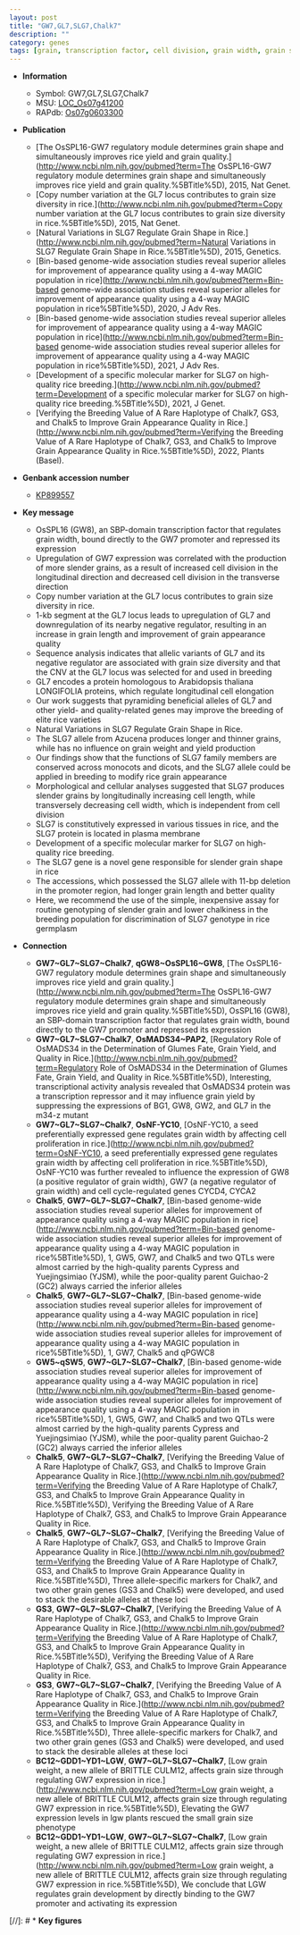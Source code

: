 ```yaml
---
layout: post
title: "GW7,GL7,SLG7,Chalk7"
description: ""
category: genes
tags: [grain, transcription factor, cell division, grain width, grain size, grain length, cell elongation, breeding, quality, yield, plasma membrane, grain weight, development, chalkiness, grain shape]
---
```


* **Information**  
    + Symbol: GW7,GL7,SLG7,Chalk7  
    + MSU: [LOC_Os07g41200](http://rice.uga.edu/cgi-bin/ORF_infopage.cgi?orf=LOC_Os07g41200)  
    + RAPdb: [Os07g0603300](http://rapdb.dna.affrc.go.jp/viewer/gbrowse_details/irgsp1?name=Os07g0603300)  

* **Publication**  
    + [The OsSPL16-GW7 regulatory module determines grain shape and simultaneously improves rice yield and grain quality.](http://www.ncbi.nlm.nih.gov/pubmed?term=The OsSPL16-GW7 regulatory module determines grain shape and simultaneously improves rice yield and grain quality.%5BTitle%5D), 2015, Nat Genet.
    + [Copy number variation at the GL7 locus contributes to grain size diversity in rice.](http://www.ncbi.nlm.nih.gov/pubmed?term=Copy number variation at the GL7 locus contributes to grain size diversity in rice.%5BTitle%5D), 2015, Nat Genet.
    + [Natural Variations in SLG7 Regulate Grain Shape in Rice.](http://www.ncbi.nlm.nih.gov/pubmed?term=Natural Variations in SLG7 Regulate Grain Shape in Rice.%5BTitle%5D), 2015, Genetics.
    + [Bin-based genome-wide association studies reveal superior alleles for improvement of appearance quality using a 4-way MAGIC population in rice](http://www.ncbi.nlm.nih.gov/pubmed?term=Bin-based genome-wide association studies reveal superior alleles for improvement of appearance quality using a 4-way MAGIC population in rice%5BTitle%5D), 2020, J Adv Res.
    + [Bin-based genome-wide association studies reveal superior alleles for improvement of appearance quality using a 4-way MAGIC population in rice](http://www.ncbi.nlm.nih.gov/pubmed?term=Bin-based genome-wide association studies reveal superior alleles for improvement of appearance quality using a 4-way MAGIC population in rice%5BTitle%5D), 2021, J Adv Res.
    + [Development of a specific molecular marker for SLG7 on high-quality rice breeding.](http://www.ncbi.nlm.nih.gov/pubmed?term=Development of a specific molecular marker for SLG7 on high-quality rice breeding.%5BTitle%5D), 2021, J Genet.
    + [Verifying the Breeding Value of A Rare Haplotype of Chalk7, GS3, and Chalk5 to Improve Grain Appearance Quality in Rice.](http://www.ncbi.nlm.nih.gov/pubmed?term=Verifying the Breeding Value of A Rare Haplotype of Chalk7, GS3, and Chalk5 to Improve Grain Appearance Quality in Rice.%5BTitle%5D), 2022, Plants (Basel).

* **Genbank accession number**  
    + [KP899557](http://www.ncbi.nlm.nih.gov/nuccore/KP899557)

* **Key message**  
    + OsSPL16 (GW8), an SBP-domain transcription factor that regulates grain width, bound directly to the GW7 promoter and repressed its expression
    + Upregulation of GW7 expression was correlated with the production of more slender grains, as a result of increased cell division in the longitudinal direction and decreased cell division in the transverse direction
    + Copy number variation at the GL7 locus contributes to grain size diversity in rice.
    + 1-kb segment at the GL7 locus leads to upregulation of GL7 and downregulation of its nearby negative regulator, resulting in an increase in grain length and improvement of grain appearance quality
    + Sequence analysis indicates that allelic variants of GL7 and its negative regulator are associated with grain size diversity and that the CNV at the GL7 locus was selected for and used in breeding
    + GL7 encodes a protein homologous to Arabidopsis thaliana LONGIFOLIA proteins, which regulate longitudinal cell elongation
    + Our work suggests that pyramiding beneficial alleles of GL7 and other yield- and quality-related genes may improve the breeding of elite rice varieties
    + Natural Variations in SLG7 Regulate Grain Shape in Rice.
    + The SLG7 allele from Azucena produces longer and thinner grains, while has no influence on grain weight and yield production
    + Our findings show that the functions of SLG7 family members are conserved across monocots and dicots, and the SLG7 allele could be applied in breeding to modify rice grain appearance
    + Morphological and cellular analyses suggested that SLG7 produces slender grains by longitudinally increasing cell length, while transversely decreasing cell width, which is independent from cell division
    + SLG7 is constitutively expressed in various tissues in rice, and the SLG7 protein is located in plasma membrane
    + Development of a specific molecular marker for SLG7 on high-quality rice breeding.
    + The SLG7 gene is a novel gene responsible for slender grain shape in rice
    + The accessions, which possessed the SLG7 allele with 11-bp deletion in the promoter region, had longer grain length and better quality
    + Here, we recommend the use of the simple, inexpensive assay for routine genotyping of slender grain and lower chalkiness in the breeding population for discrimination of SLG7 genotype in rice germplasm

* **Connection**  
    + __GW7~GL7~SLG7~Chalk7__, __qGW8~OsSPL16~GW8__, [The OsSPL16-GW7 regulatory module determines grain shape and simultaneously improves rice yield and grain quality.](http://www.ncbi.nlm.nih.gov/pubmed?term=The OsSPL16-GW7 regulatory module determines grain shape and simultaneously improves rice yield and grain quality.%5BTitle%5D), OsSPL16 (GW8), an SBP-domain transcription factor that regulates grain width, bound directly to the GW7 promoter and repressed its expression
    + __GW7~GL7~SLG7~Chalk7__, __OsMADS34~PAP2__, [Regulatory Role of OsMADS34 in the Determination of Glumes Fate, Grain Yield, and Quality in Rice.](http://www.ncbi.nlm.nih.gov/pubmed?term=Regulatory Role of OsMADS34 in the Determination of Glumes Fate, Grain Yield, and Quality in Rice.%5BTitle%5D), Interesting, transcriptional activity analysis revealed that OsMADS34 protein was a transcription repressor and it may influence grain yield by suppressing the expressions of BG1, GW8, GW2, and GL7 in the m34-z mutant
    + __GW7~GL7~SLG7~Chalk7__, __OsNF-YC10__, [OsNF-YC10, a seed preferentially expressed gene regulates grain width by affecting cell proliferation in rice.](http://www.ncbi.nlm.nih.gov/pubmed?term=OsNF-YC10, a seed preferentially expressed gene regulates grain width by affecting cell proliferation in rice.%5BTitle%5D),  OsNF-YC10 was further revealed to influence the expression of GW8 (a positive regulator of grain width), GW7 (a negative regulator of grain width) and cell cycle-regulated genes CYCD4, CYCA2
    + __Chalk5__, __GW7~GL7~SLG7~Chalk7__, [Bin-based genome-wide association studies reveal superior alleles for improvement of appearance quality using a 4-way MAGIC population in rice](http://www.ncbi.nlm.nih.gov/pubmed?term=Bin-based genome-wide association studies reveal superior alleles for improvement of appearance quality using a 4-way MAGIC population in rice%5BTitle%5D), 1, GW5, GW7, and Chalk5 and two QTLs were almost carried by the high-quality parents Cypress and Yuejingsimiao (YJSM), while the poor-quality parent Guichao-2 (GC2) always carried the inferior alleles
    + __Chalk5__, __GW7~GL7~SLG7~Chalk7__, [Bin-based genome-wide association studies reveal superior alleles for improvement of appearance quality using a 4-way MAGIC population in rice](http://www.ncbi.nlm.nih.gov/pubmed?term=Bin-based genome-wide association studies reveal superior alleles for improvement of appearance quality using a 4-way MAGIC population in rice%5BTitle%5D), 1, GW7, Chalk5 and qPGWC8
    + __GW5~qSW5__, __GW7~GL7~SLG7~Chalk7__, [Bin-based genome-wide association studies reveal superior alleles for improvement of appearance quality using a 4-way MAGIC population in rice](http://www.ncbi.nlm.nih.gov/pubmed?term=Bin-based genome-wide association studies reveal superior alleles for improvement of appearance quality using a 4-way MAGIC population in rice%5BTitle%5D), 1, GW5, GW7, and Chalk5 and two QTLs were almost carried by the high-quality parents Cypress and Yuejingsimiao (YJSM), while the poor-quality parent Guichao-2 (GC2) always carried the inferior alleles
    + __Chalk5__, __GW7~GL7~SLG7~Chalk7__, [Verifying the Breeding Value of A Rare Haplotype of Chalk7, GS3, and Chalk5 to Improve Grain Appearance Quality in Rice.](http://www.ncbi.nlm.nih.gov/pubmed?term=Verifying the Breeding Value of A Rare Haplotype of Chalk7, GS3, and Chalk5 to Improve Grain Appearance Quality in Rice.%5BTitle%5D), Verifying the Breeding Value of A Rare Haplotype of Chalk7, GS3, and Chalk5 to Improve Grain Appearance Quality in Rice.
    + __Chalk5__, __GW7~GL7~SLG7~Chalk7__, [Verifying the Breeding Value of A Rare Haplotype of Chalk7, GS3, and Chalk5 to Improve Grain Appearance Quality in Rice.](http://www.ncbi.nlm.nih.gov/pubmed?term=Verifying the Breeding Value of A Rare Haplotype of Chalk7, GS3, and Chalk5 to Improve Grain Appearance Quality in Rice.%5BTitle%5D),  Three allele-specific markers for Chalk7, and two other grain genes (GS3 and Chalk5) were developed, and used to stack the desirable alleles at these loci
    + __GS3__, __GW7~GL7~SLG7~Chalk7__, [Verifying the Breeding Value of A Rare Haplotype of Chalk7, GS3, and Chalk5 to Improve Grain Appearance Quality in Rice.](http://www.ncbi.nlm.nih.gov/pubmed?term=Verifying the Breeding Value of A Rare Haplotype of Chalk7, GS3, and Chalk5 to Improve Grain Appearance Quality in Rice.%5BTitle%5D), Verifying the Breeding Value of A Rare Haplotype of Chalk7, GS3, and Chalk5 to Improve Grain Appearance Quality in Rice.
    + __GS3__, __GW7~GL7~SLG7~Chalk7__, [Verifying the Breeding Value of A Rare Haplotype of Chalk7, GS3, and Chalk5 to Improve Grain Appearance Quality in Rice.](http://www.ncbi.nlm.nih.gov/pubmed?term=Verifying the Breeding Value of A Rare Haplotype of Chalk7, GS3, and Chalk5 to Improve Grain Appearance Quality in Rice.%5BTitle%5D),  Three allele-specific markers for Chalk7, and two other grain genes (GS3 and Chalk5) were developed, and used to stack the desirable alleles at these loci
    + __BC12~GDD1~YD1~LGW__, __GW7~GL7~SLG7~Chalk7__, [Low grain weight, a new allele of BRITTLE CULM12, affects grain size through regulating GW7 expression in rice.](http://www.ncbi.nlm.nih.gov/pubmed?term=Low grain weight, a new allele of BRITTLE CULM12, affects grain size through regulating GW7 expression in rice.%5BTitle%5D),  Elevating the GW7 expression levels in lgw plants rescued the small grain size phenotype
    + __BC12~GDD1~YD1~LGW__, __GW7~GL7~SLG7~Chalk7__, [Low grain weight, a new allele of BRITTLE CULM12, affects grain size through regulating GW7 expression in rice.](http://www.ncbi.nlm.nih.gov/pubmed?term=Low grain weight, a new allele of BRITTLE CULM12, affects grain size through regulating GW7 expression in rice.%5BTitle%5D),  We conclude that LGW regulates grain development by directly binding to the GW7 promoter and activating its expression

[//]: # * **Key figures**  


